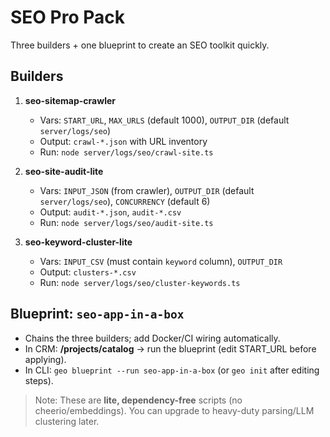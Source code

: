 # SEO Pro Pack

Three builders + one blueprint to create an SEO toolkit quickly.

## Builders
1. **seo-sitemap-crawler**
   - Vars: `START_URL`, `MAX_URLS` (default 1000), `OUTPUT_DIR` (default `server/logs/seo`)
   - Output: `crawl-*.json` with URL inventory
   - Run: `node server/logs/seo/crawl-site.ts`

2. **seo-site-audit-lite**
   - Vars: `INPUT_JSON` (from crawler), `OUTPUT_DIR` (default `server/logs/seo`), `CONCURRENCY` (default 6)
   - Output: `audit-*.json`, `audit-*.csv`
   - Run: `node server/logs/seo/audit-site.ts`

3. **seo-keyword-cluster-lite**
   - Vars: `INPUT_CSV` (must contain `keyword` column), `OUTPUT_DIR`
   - Output: `clusters-*.csv`
   - Run: `node server/logs/seo/cluster-keywords.ts`

## Blueprint: `seo-app-in-a-box`
- Chains the three builders; add Docker/CI wiring automatically.
- In CRM: **/projects/catalog** → run the blueprint (edit START_URL before applying).
- In CLI: `geo blueprint --run seo-app-in-a-box` (or `geo init` after editing steps).

> Note: These are **lite, dependency-free** scripts (no cheerio/embeddings). You can upgrade to heavy-duty parsing/LLM clustering later.

